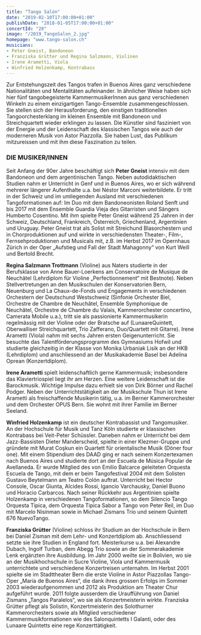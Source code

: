 ```yaml
---
title: "Tango Salón"
date: "2019-02-10T17:00:00+01:00"
publishDate: "2018-01-05T17:00:00+01:00"
concertId: "28"
image: "/2019_TangoSalon_2.jpg"
homepage: "www.tango-salon.ch"
musicians:
- Peter Gneist, Bandoneon
- Franziska Grütter und Regina Salzmann, Violinen
- Irene Arametti, Viola
- Winfried Holzenkamp, Kontrabass
---
```


Zur Entstehungszeit des Tangos trafen in Buenos Aires ganz verschiedene Nationalitäten
und Mentalitäten aufeinander. In ähnlicher Weise haben sich hier fünf
tangobegeisterte KammermusikerInnen aus ganz verschiedenen Winkeln zu einem
einzigartigen Tango-Ensemble zusammengeschlossen. Sie stellen sich der
Herausforderung, den einstigen traditionellen Tangoorchesterklang im kleinen
Ensemble mit Bandoneon und Streichquartett wieder erklingen zu lassen. Die
Künstler sind fasziniert von der Energie und der Leidenschaft des klassischen
Tangos wie auch der moderneren Musik von Astor Piazzolla. Sie haben Lust,
das Publikum mitzureissen und mit ihm diese Faszination zu teilen.

### DIE MUSIKER/INNEN

Seit Anfang der 90er Jahre beschäftigt sich __Peter Gneist__ intensiv mit dem Bandoneon
und dem argentinischen Tango. Neben autodidaktischen Studien nahm
er Unterricht in Genf und in Buenos Aires, wo er sich während mehrerer längerer
Aufenthalte u.a. bei Néstor Marconi weiterbildete. Er tritt in der Schweiz
und im umliegenden Ausland mit verschiedenen Tangoformationen auf: Im Duo
mit dem Bandoneonisten Roland Senft und bis 2017 mit dem Ensemble Guardia
Vieja des Gitarristen und Sängers Humberto Cosentino. Mit ihm spielte Peter
Gneist während 25 Jahren in der Schweiz, Deutschland, Frankreich, Österreich,
Griechenland, Argentinien und Uruguay. Peter Gneist trat als Solist mit Streichund
Blasorchestern und in Chorproduktionen auf und wirkte in verschiedensten
Theater-, Film-, Fernsehproduktionen und Musicals mit, z.B. im Herbst 2017
im Opernhaus Zürich in der Oper „Aufstieg und Fall der Stadt Mahagonny“ von
Kurt Weill und Bertold Brecht.

__Regina Salzmann Trottmann__ (Violine) aus Naters studierte in der Berufsklasse
von Anne Bauer-Loerkens am Conservatoire de Musique de Neuchâtel
(Lehrdiplom für Violine „Perfectionnement“ mit Bestnote). Neben Stellvertretungen
an den Musikschulen der Konservatorien Bern, Neuenburg und La
Chaux-de-Fonds und Engagements in verschiedenen Orchestern der Deutschund
Westschweiz (Sinfonie Orchester Biel, Orchestre de Chambre de Neuchâtel,
Ensemble Symphonique de Neuchâtel, Orchestre de Chambre du Valais,
Kammerorchester concertino, Camerata Mobile u.a.), tritt sie als passionierte
Kammermusikerin regelmässig mit der Violine oder der Bratsche auf (LunaareQuintett,
Oberwalliser Streichquartett, Trio Zafferano, Duo/Quartett mit Gitarre).
Irene Arametti (Viola) nahm mit sechs Jahren ersten Geigenunterricht. Sie besuchte
das Talentförderungsprogramm des Gymnasiums Hofwil und studierte
gleichzeitig in der Klasse von Monika Urbaniak Lisik an der HKB (Lehrdiplom)
und anschliessend an der Musikakademie Basel bei Adelina Oprean (Konzertdiplom).

__Irene Arametti__ spielt leidenschaftlich gerne Kammermusik; insbesondere
das Klaviertriospiel liegt ihr am Herzen. Eine weitere Leidenschaft
ist die Barockmusik. Wichtige Impulse dazu erhielt sie von Dirk Börner und
Rachel Podger. Neben der Unterrichtstätigkeit an der Musikschule Thun ist Irene
Arametti als freischaffende Musikerin tätig, u.a. im Berner Kammerorchester
und dem Orchester OPUS Bern. Sie wohnt mit ihrer Familie im Berner Seeland.

__Winfried Holzenkamp__ ist ein deutscher Kontrabassist und Tangomusiker. An
der Hochschule für Musik und Tanz Köln studierte er klassischen Kontrabass
bei Veit-Peter Schüssler. Daneben nahm er Unterricht bei dem Jazz-Bassisten
Dieter Manderscheid, spielte in einer Klezmer-Gruppe und gründete mit Murat
Coşkun ein Quartett für orientalische Musik (Döner four one). Mit einem Stipendium
des DAAD ging er nach seinem Konzertexamen nach Buenos Aires
und studierte dort an der Escuela de Música Popular de Avellaneda. Er wurde
Mitglied des von Emilio Balcarce geleiteten Orquesta Escuela de Tango, mit
dem er beim Tangofestival 2004 mit dem Solisten Gustavo Beytelmann am Teatro
Colón auftrat. Unterricht bei Hector Console, Oscar Giunta, Alcides Rossi,
Igancio Varchausky, Daniel Buono und Horacio Carbarcos. Nach seiner Rückkehr
aus Argentinien spielte Holzenkamp in verschiedenen Tangoformationen,
so dem Silencio Tango Orquesta Tipica, dem Orquesta Tipica Sabor a Tango
von Peter Reil, im Duo mit Marcelo Nisinman sowie in Michael Zismans Trio
und seinem Quintett 676 NuevoTango.

__Franziska Grütter__ (Violine) schloss ihr Studium an der Hochschule in Bern
bei Daniel Zisman mit dem Lehr- und Konzertdiplom ab. Anschliessend setzte
sie ihre Studien in England fort. Meisterkurse u.a. bei Alexandre Dubach, Ingolf
Turban, dem Abegg Trio sowie an der Sommerakademie Lenk ergänzten ihre
Ausbildung. Im Jahr 2000 weilte sie in Bolivien, wo sie an der Musikhochschule
in Sucre Violine, Viola und Kammermusik unterrichtete und verschiedene
Konzertreisen unternahm. Im Herbst 2001 spielte sie im Stadttheater Bern die
erste Violine in Astor Piazzollas Tango-Oper „María de Buenos Aires“, die dank
ihres grossen Erfolgs im Sommer 2003 wiederaufgenommen und 2012 als Produktion
am Theater Chur aufgeführt wurde. 2011 folgte ausserdem die Uraufführung
von Daniel Zismans „Tangos Paralelos“, wo sie als Konzertmeisterin
wirkte. Franziska Grütter pflegt als Solistin, Konzertmeisterin des Solothurner
Kammerorchesters sowie als Mitglied verschiedener Kammermusikformationen
wie des Salonquintetts I Galanti, oder des Lunaare Quintetts eine rege Konzerttätigkeit.
